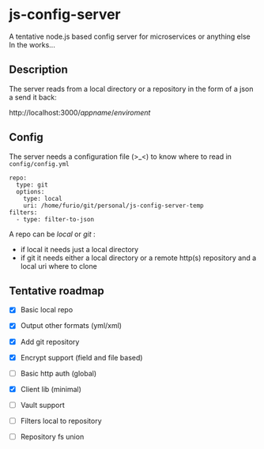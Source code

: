 # js-config-server
A tentative node.js based config server for microservices or anything else
In the works...

## Description
The server reads from a local directory or a repository in the form of a json a send it back:

http://localhost:3000/_appname_/_enviroment_

## Config
The server needs a configuration file (>_<) to know where to read in `config/config.yml`

```
repo:
  type: git
  options:
    type: local
    uri: /home/furio/git/personal/js-config-server-temp
filters:
  - type: filter-to-json
```

A repo can be _local_ or _git_ :
* if local it needs just a local directory
* if git it needs either a local directory or a remote http(s) repository and a local uri where to clone

## Tentative roadmap

- [x] Basic local repo
- [x] Output other formats (yml/xml)
- [x] Add git repository
- [x] Encrypt support (field and file based)
- [ ] Basic http auth (global)
- [x] Client lib (minimal)
- [ ] Vault support
- [ ] Filters local to repository
- [ ] Repository fs union

